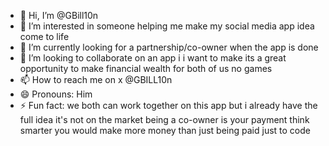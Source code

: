 - 👋 Hi, I’m @GBill10n
- 👀 I’m interested in someone helping me make my social media app idea come to life 
- 🌱 I’m currently looking for a partnership/co-owner when the app is done 
- 💞️ I’m looking to collaborate on an app i i want to make its a great opportunity to make financial wealth for both of us no games 
- 📫 How to reach me on x @GBILL10n
- 😄 Pronouns: Him
- ⚡ Fun fact: we both can work together on this app but i already have the full idea it's not on the market being a co-owner is your payment think smarter you would make more money than just being paid just to code

<!---
GBill10n/GBill10n is a ✨ special ✨ repository because its `README.md` (this file) appears on your GitHub profile.
You can click the Preview link to take a look at your changes.
--->

